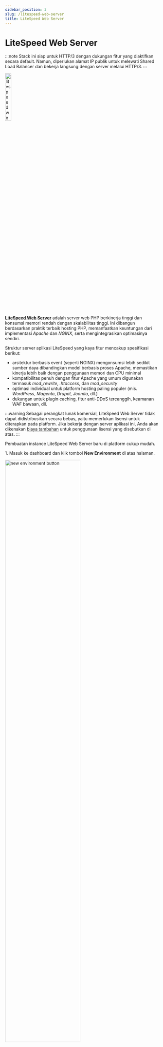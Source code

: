 ```yaml
---
sidebar_position: 3
slug: /litespeed-web-server
title: LiteSpeed Web Server
---
```

# LiteSpeed Web Server

:::note
Stack ini siap untuk HTTP/3 dengan dukungan fitur yang diaktifkan secara default. Namun, diperlukan alamat IP publik untuk melewati Shared Load Balancer dan bekerja langsung dengan server melalui HTTP/3.
:::

<img src="https://assets.dewacloud.com/dewacloud-docs/php/php-app-servers/litespeed-web-server/01-litespeed-web-server-logo.png" alt="litespeed web server logo" width="20%"/>

**[LiteSpeed Web Server](<https://www.litespeedtech.com/products/litespeed-web-server>)** adalah server web PHP berkinerja tinggi dan konsumsi memori rendah dengan skalabilitas tinggi. Ini dibangun berdasarkan praktik terbaik hosting PHP, memanfaatkan keuntungan dari implementasi _Apache_ dan _NGINX_, serta mengintegrasikan optimasinya sendiri.

Struktur server aplikasi LiteSpeed yang kaya fitur mencakup spesifikasi berikut:

  * arsitektur berbasis event (seperti NGINX) mengonsumsi lebih sedikit sumber daya dibandingkan model berbasis proses Apache, memastikan kinerja lebih baik dengan penggunaan memori dan CPU minimal
  * kompatibilitas penuh dengan fitur Apache yang umum digunakan termasuk _mod_rewrite_, _.htaccess_, dan _mod_security_
  * optimasi individual untuk platform hosting paling populer (mis. _WordPress_, _Magento_, _Drupal_, _Joomla_, dll.)
  * dukungan untuk plugin caching, fitur anti-DDoS tercanggih, keamanan WAF bawaan, dll.

:::warning
Sebagai perangkat lunak komersial, LiteSpeed Web Server tidak dapat didistribusikan secara bebas, yaitu memerlukan lisensi untuk diterapkan pada platform. Jika bekerja dengan server aplikasi ini, Anda akan dikenakan [biaya tambahan](<https://docs.dewacloud.com/docs/#license-pricing>) untuk penggunaan lisensi yang disebutkan di atas.
:::

Pembuatan instance LiteSpeed Web Server baru di platform cukup mudah.

1\. Masuk ke dashboard dan klik tombol **New Environment** di atas halaman.

<img src="https://assets.dewacloud.com/dewacloud-docs/php/php-app-servers/litespeed-web-server/02-create-new-environment-button.png" alt="new environment button" width="70%"/>

2\. Dalam topology wizard yang terbuka, pindah ke tab mesin _**PHP**_ dan pilih **LiteSpeed Web Server** sebagai server aplikasi Anda.

<img src="https://assets.dewacloud.com/dewacloud-docs/php/php-app-servers/litespeed-web-server/03-litespeed-application-server-wizard.png" alt="LiteSpeed application server wizard" max-width="100%"/>

:::note
Anda mungkin ingin mengatur beberapa [dedicated environment variables](https://docs.dewacloud.com/docs/environment-variables/) untuk menyesuaikan LiteSpeed Web Server Anda: 

- **JELASTIC_AUTOCONFIG** - enables (aktifkan, secara default) atau menonaktifkan (nonaktifkan) autokonfigurasi jumlah proses pekerja LiteSpeed berdasarkan RAM dan jumlah inti CPU

- **LSWS_MAX_CHILDREN** - mendefinisikan ulang batas proses anak maksimum untuk server. Variabel ini tersembunyi secara default saat platform mengatur nilai ini sama dengan jumlah inti CPU yang tersedia (biasanya memastikan pengoperasian terbaik). Anda perlu menambahkan variabel ini secara manual dan me-restart server untuk mendefinisikan ulang nilai

- **REDIS_ENABLED** - mengaktifkan (benar) atau menonaktifkan (salah, secara default) caching objek dengan Redis

- **WAF** - mengaktifkan (benar) atau menonaktifkan (salah, secara default) Web Application Firewall dengan aturan default Comodo

- **WP_PROTECT** - mengkonfigurasi tindakan untuk fitur [WordPress Brute Force Attack Protection](https://www.litespeedtech.com/support/wiki/doku.php/litespeed_wiki:config:wordpress-protection) (_off|on|drop|deny|throttle|captcha; off_ secara default)

- **WP_PROTECT_LIMIT** - menetapkan batas untuk fitur [WordPress Brute Force Attack Protection](https://www.litespeedtech.com/support/wiki/doku.php/litespeed_wiki:config:wordpress-protection) (_0|1|2-1000; 10_ secara default)

<img src="https://assets.dewacloud.com/dewacloud-docs/php/php-app-servers/litespeed-web-server/04-litespeed-variables.png" alt="LiteSpeed variables" max-width="100%"/>
:::

Konfigurasi parameter lain yang diperlukan ([cloudlets](<https://docs.dewacloud.com/docs/automatic-vertical-scaling/>), ruang disk, [regions](<https://docs.dewacloud.com/docs/environment-regions/>), dll.) dan lanjutkan dengan tombol **Create**.

3\. Setelah dibuat, Anda dapat melihat data default _phpinfo_ di server dengan mengklik **Open in Browser** di samping server LiteSpeed Anda:

<img src="https://assets.dewacloud.com/dewacloud-docs/php/php-app-servers/litespeed-web-server/05-litespeed-open-in-browser.png" alt="LiteSpeed open in browser" max-width="100%"/>

4\. Untuk mulai mengelola server, akses **Admin Panel** dengan tombol yang sesuai di daftar _**Additionally**_ di sebelah lapisan (kredensial akses dikirim melalui email setelah pembuatan node).

<img src="https://assets.dewacloud.com/dewacloud-docs/php/php-app-servers/litespeed-web-server/06-litespeed-admin-panel.png" alt="LitesSeed admin panel" max-width="100%"/>

:::warning
Ada beberapa kekhususan saat bekerja dengan implementasi platform LiteSpeed melalui panel admin:

  * untuk memastikan stabilitas kontainer, [fitur redeploy native platform](<https://docs.dewacloud.com/docs/container-redeploy/>) harus digunakan sebagai pengganti fungsi **Actions > Version Manager**

<img src="https://assets.dewacloud.com/dewacloud-docs/php/php-app-servers/litespeed-web-server/07-litespeed-version-management.png" alt="LiteSpeed version management" max-width="100%"/>

  * pemberitahuan tentang kedaluwarsa kunci lisensi di **Actions > Server Log Viewer** harus diabaikan karena leasing dikelola secara otomatis oleh platform

<img src="https://assets.dewacloud.com/dewacloud-docs/php/php-app-servers/litespeed-web-server/08-litespeed-license-key-expiration-notice.png" alt="LiteSpeed license key expiration notice" width="70%"/>
:::

Proses [deployment](<https://docs.dewacloud.com/docs/deployment-guide/>) aplikasi adalah sama seperti pada server aplikasi lainnya.

## License Pricing{#license-pricing}

Platform ini dengan mulus mengintegrasikan biaya lisensi LiteSpeed sesuai dengan prinsip **pay-as-you-go** yang adil. Yaitu, lisensi dikenakan biaya hanya untuk kontainer aktif berdasarkan jam untuk 730 jam per bulan. Selain itu, manajemen siklus hidup lisensi sepenuhnya otomatis:

  * lisensi baru diterbitkan untuk setiap kontainer yang baru dibuat (mis. selama penyediaan lingkungan atau peningkatan horizontal)
  * diperbarui saat mengubah batas sumber daya yang tersedia dalam setiap kontainer
  * diberhentikan saat menghentikan lingkungan atau penskalaan masuk

Berdasarkan kebutuhan Anda, Anda dapat memilih paket yang diperlukan menggunakan tambahan _**LiteSpeed License Manager**_ yang secara otomatis diinstal pada semua node berbasis LiteSpeed (_LS Web Server_, _[LS ADC](<https://docs.dewacloud.com/docs/litespeed-web-adc/>)_, _[LLSMP](<https://docs.dewacloud.com/docs/lemp-llsmp/>)_).

<img src="https://assets.dewacloud.com/dewacloud-docs/php/php-app-servers/litespeed-web-server/09-litespeed-license-manager.png" alt="LiteSpeed license manager" max-width="100%"/>

:::tip
Secara default, jenis lisensi dipilih berdasarkan RAM (yaitu sejumlah cloudlets) yang tersedia setelah pembuatan node:  
maksimal 2 GB (16 cloudlets) - gratis  
maksimal 8 GB (64 cloudlets) - 0,014$ per jam (**10$** per bulan)  
lebih dari 8 GB (64 cloudlets) - 0,022$ per jam (**16$** per bulan)
:::

Add-on memungkinkan memilih paket LiteSpeed dengan menentukan batas yang diperlukan untuk:

  * _**Workers**_ \- menunjukkan berapa banyak proses yang akan dihasilkan untuk melakukan pekerjaan server umum
  * _**Domains**_ \- menetapkan batas [domain tingkat-atas](<https://docs.dewacloud.com/docs/custom-domains/>) (subdomain tidak terbatas); setiap domain yang melebihi batas yang ditentukan akan mengakibatkan kesalahan 403

<img src="https://assets.dewacloud.com/dewacloud-docs/php/php-app-servers/litespeed-web-server/10-configure-litespeed-license.png" alt="configure LiteSpeed license" max-width="100%"/>

| License Plan Name    | Domain Limit | Workers | RAM Limit, GB (max cloudlets) | Pricing (USD)       |
|----------------------|-------------|---------|-------------------------------|---------------------|
| _FREE Starter_       | 1           | 1       | 2 (16)                        | gratis              |
| _Site Owner_         | 5           | 1       | 8 (64)                        | 0,014$ per jam (*10$* per bulan) |
| _Site Owner Plus_    | 5           | 1       | Tidak Terbatas               | 0,022$ per jam (*16$* per bulan) |
| _Web Host Lite_      | Tidak Terbatas | 1    | 8 (64)                        | 0,036$ per jam (*26$* per bulan) |
| _Web Host Essential_ | Tidak Terbatas | 1    | Tidak Terbatas               | 0,049$ per jam (*36$* per bulan) |
| _Web Host Professional_ | Tidak Terbatas | 2 | Tidak Terbatas              | 0,060$ per jam (*44$* per bulan) |
| _Web Host Enterprise_| Tidak Terbatas | 4    | Tidak Terbatas               | 0,082$ per jam (*60$* per bulan) |
| _Web Host Elite_     | Tidak Terbatas | 8+   | Tidak Terbatas               | 0,126$ per jam (*92$* per bulan) |

Selain itu, add-on dapat secara otomatis mengonfigurasi ekstensi **LiteMage Cache** untuk server Anda - solusi caching halaman penuh yang populer dan cepat yang menyimpan halaman dinamis sebagai file statis. Cukup aktifkan pengaturan yang sesuai dalam bingkai add-on dan pilih paket yang diperlukan (menentukan jumlah [objek yang di-cache secara publik](<https://www.litespeedtech.com/products/litespeed-web-server/lsws-pricing/lsws-litemage-pricing#objects>)) di bidang **Options** yang muncul:

  * **Starter** \- 1500 objek di-cache (**0** USD/bulan)
  * **Standard** \- 25000 objek di-cache (**40** USD/bulan)
  * **Unlimited** \- objek di-cache tak terbatas (**100** USD/bulan)

<img src="https://assets.dewacloud.com/dewacloud-docs/php/php-app-servers/litespeed-web-server/11-litemage-cache-for-litespeed.png" alt="LiteMage cache for LiteSpeed" max-width="100%"/>

:::warning
Biaya pasti mungkin sedikit berbeda untuk platform dengan mata uang selain USD; itu tergantung pada tingkat konversi pada saat peristiwa penagihan setiap jam. Semua biaya akun dapat dilihat melalui **[Billing History](<https://docs.dewacloud.com/docs/monitoring-consumed-resources/#billing-history>)** di dashboard.
:::

<img src="https://assets.dewacloud.com/dewacloud-docs/php/php-app-servers/litespeed-web-server/12-litespeed-license-in-billing-history.png" alt="LiteSpeed license in billing history" max-width="100%"/>

## Baca Juga{#whats-next}

  * [Apache PHP](<https://docs.dewacloud.com/docs/apache-php/>)
  * [NGINX PHP](<https://docs.dewacloud.com/docs/nginx-php/>)
  * [Deployment Guide](<https://docs.dewacloud.com/docs/deployment-guide/>)
  * [LiteSpeed Web ADC](<https://docs.dewacloud.com/docs/litespeed-web-adc/>)
